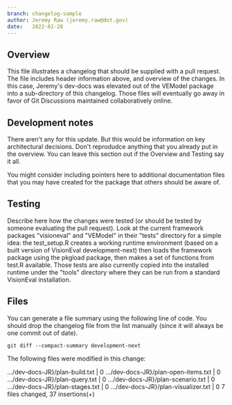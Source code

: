```yaml
---
branch: changelog-sample
author: Jeremy Raw (jeremy.raw@dot.gov)
date:   2022-01-28
---
```


## Overview

This file illustrates a changelog that should be supplied with a pull request. The file includes
header information above, and overview of the changes. In this case, Jeremy's dev-docs was elevated
out of the VEModel package into a sub-directory of this changelog. Those files will eventually go
away in favor of Git Discussions maintained collaboratively online.

## Development notes

There aren't any for this update. But this would be information on key architectural decisions.
Don't reprodudce anything that you already put in the overview. You can leave this section out
if the Overview and Testing say it all.

You might consider including pointers here to additional documentation files that you may have
created for the package that others should be aware of.

## Testing

Describe here how the changes were tested (or should be tested by someone evaluating the pull
request). Look at the current framework packages "visioneval" and "VEModel" in their "tests"
directory for a simple idea: the test_setup.R creates a working runtime environment (based on a
built version of VisionEval development-next) then loads the framework package using the pkgload
package, then makes a set of functions from test.R available. Those tests are also currently
copied into the installed runtime under the "tools" directory where they can be run from a
standard VisionEval installation.

## Files

You can generate a file summary using the following line of code. You should drop the
changelog file from the list manually (since it will always be one commit out of date).

```
git diff --compact-summary development-next
```

The following files were modified in this change:

 .../dev-docs-JR}/plan-build.txt                    |  0
 .../dev-docs-JR}/plan-open-items.txt               |  0
 .../dev-docs-JR}/plan-query.txt                    |  0
 .../dev-docs-JR}/plan-scenario.txt                 |  0
 .../dev-docs-JR}/plan-stages.txt                   |  0
 .../dev-docs-JR}/plan-visualizer.txt               |  0
 7 files changed, 37 insertions(+)

